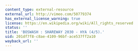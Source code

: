 ```yaml
---
content_type: external-resource
external_url: http://vimeo.com/50779374
has_external_license_warning: true
license: https://en.wikipedia.org/wiki/All_rights_reserved
status: ''
title: 'BOSWASH : SHAREWAY 2030 - HYA (4/5).'
uid: 201df7f8-c8ae-4109-96bf-ace537ff2a10
wayback_url: ''
---
```

